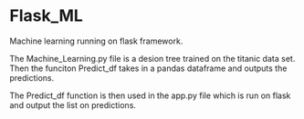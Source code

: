# Flask_ML
Machine learning running on flask framework.

The Machine_Learning.py file is a desion tree trained on the titanic data set. Then the funciton Predict_df takes in a pandas dataframe and outputs the predictions.

The Predict_df function is then used in the app.py file which is run on flask and output the list on predictions.
